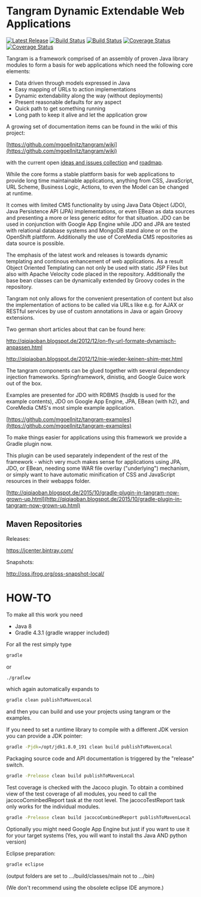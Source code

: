 # Tangram Dynamic Extendable Web Applications

[![Latest Release](https://img.shields.io/github/release/mgoellnitz/tangram.svg)](https://github.com/mgoellnitz/tangram/releases/latest)
[![Build Status](https://api.travis-ci.org/mgoellnitz/tangram.svg?branch=master)](https://travis-ci.org/mgoellnitz/tangram)
[![Build Status](https://gitlab.com/mgoellnitz/tangram/badges/master/build.svg)](https://gitlab.com/mgoellnitz/tangram/pipelines)
[![Coverage Status](https://coveralls.io/repos/github/mgoellnitz/tangram/badge.svg?branch=master)](https://coveralls.io/github/mgoellnitz/tangram?branch=master)
[![Coverage Status](http://codecov.io/github/mgoellnitz/tangram/coverage.svg?branch=master)](https://codecov.io/gh/mgoellnitz/tangram)

Tangram is a framework comprised of an assembly of proven Java library modules
to form a basis for web applications which need the following core elements:

- Data driven through models expressed in Java
- Easy mapping of URLs to action implementations
- Dynamic extendability along the way (without deployments)
- Present reasonable defaults for any aspect
- Quick path to get something running
- Long path to keep it alive and let the application grow

A growing set of documentation items can be found in the wiki of this project:

[https://github.com/mgoellnitz/tangram/wiki](https://github.com/mgoellnitz/tangram/wiki)

with the current open [ideas and issues collection](https://github.com/mgoellnitz/tangram/wiki/issues)
and [roadmap](https://github.com/mgoellnitz/tangram/wiki/roadmap).

While the core forms a stable plattform basis for web applications to provide
long time maintainable applications, anything from CSS, JavaScript, URL Scheme,
Business Logic, Actions, to even the Model can be changed at runtime.

It comes with limited CMS functionality by using Java Data Object (JDO), Java
Persistence API (JPA) implementations, or even EBean as data sources and presenting
a more or less generic editor for that situation. JDO can be used in conjunction
with Google App Engine while JDO and JPA are tested with relational database
systems and MongoDB stand alone or on the OpenShift plattform. Additionally the
use of CoreMedia CMS repositories as data source is possible.

The emphasis of the latest work and releases is towards dynamic templating and
continous enhancement of web applications. As a result Object Oriented Templating
can not only be used with static JSP Files but also with Apache Velocity code placed
in the repository. Additionally the base bean classes can be dynamically extended
by Groovy codes in the repository.

Tangram not only allows for the convenient presentation of content but also the
implementation of actions to be called via URLs like e.g. for AJAX or RESTful services
by use of custom annotations in Java or again Groovy extensions.

Two german short articles about that can be found here:

http://qiqiaoban.blogspot.de/2012/12/on-fly-url-formate-dynamisch-anpassen.html

http://qiqiaoban.blogspot.de/2012/12/nie-wieder-keinen-shim-mer.html

The tangram components can be glued together with several dependency injection frameworks.
Springframework, dinistiq, and Google Guice work out of the box.

Examples are presented for JDO with RDBMS (hsqldb is used for the example contents),
JDO on Google App Engine, JPA, EBean (with h2), and CoreMedia CMS's most simple example
application.

[https://github.com/mgoellnitz/tangram-examples](https://github.com/mgoellnitz/tangram-examples)

To make things easier for applications using this framework we provide a Gradle plugin now.

This plugin can be used separately independent of the rest of the framework - which very
much makes sense for applications using JPA, JDO, or EBean, needing some WAR file overlay
("underlying") mechanism, or simply want to have automatic minification of CSS and JavaScript
resources in their webapps folder.

[http://qiqiaoban.blogspot.de/2015/10/gradle-plugin-in-tangram-now-grown-up.html](http://qiqiaoban.blogspot.de/2015/10/gradle-plugin-in-tangram-now-grown-up.html)

## Maven Repositories

Releases:

https://jcenter.bintray.com/

Snapshots:

http://oss.jfrog.org/oss-snapshot-local/

# HOW-TO

To make all this work you need

- Java 8
- Gradle 4.3.1 (gradle wrapper included)

For all the rest simply type

```bash
gradle
```

or

```bash
./gradlew
```

which again automatically expands to

```bash
gradle clean publishToMavenLocal
```

and then you can build and use your projects using tangram or the examples.

If you need to set a runtime library to compile with a different JDK version you 
can provide a JDK pointer:

```bash
gradle -Pjdk=/opt/jdk1.8.0_191 clean build publishToMavenLocal
```

Packaging source code and API documentation is triggered by the "release" switch.

```bash
gradle -Prelease clean build publishToMavenLocal
```

Test coverage is checked with the Jacoco plugin. To obtain a combined view of
the test coverage of all modules, you need to call the jacocoCominbedReport
task at the root level. The jacocoTestReport task only works for the individual
modules.

```bash
gradle -Prelease clean build jacocoCombinedReport publishToMavenLocal
```

Optionally you might need Google App Engine but just if you want to use it
for your target systems (Yes, you will want to install ths Java AND python version)

Eclipse preparation:

```bash
gradle eclipse
```
(output folders are set to .../build/classes/main not to .../bin)

(We don't recommend using the obsolete eclipse IDE anymore.)

